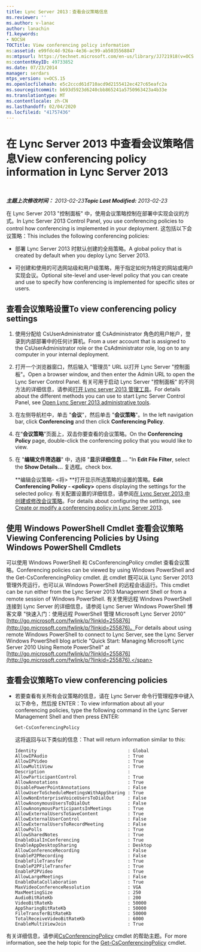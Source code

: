 ```yaml
---
title: Lync Server 2013：查看会议策略信息
ms.reviewer: ''
ms.author: v-lanac
author: lanachin
f1.keywords:
- NOCSH
TOCTitle: View conferencing policy information
ms:assetid: e99fdc4d-926a-4e36-ac99-ab5035568847
ms:mtpsurl: https://technet.microsoft.com/en-us/library/JJ721918(v=OCS.15)
ms:contentKeyID: 49733852
ms.date: 07/23/2014
manager: serdars
mtps_version: v=OCS.15
ms.openlocfilehash: e5c2cccd61d710acd9d2155412ec427c65eafc2a
ms.sourcegitcommit: b693d5923d6240cbb865241a5750963423a4b33e
ms.translationtype: MT
ms.contentlocale: zh-CN
ms.lasthandoff: 02/04/2020
ms.locfileid: "41757436"
---
```

<div data-xmlns="http://www.w3.org/1999/xhtml">

<div class="topic" data-xmlns="http://www.w3.org/1999/xhtml" data-msxsl="urn:schemas-microsoft-com:xslt" data-cs="http://msdn.microsoft.com/en-us/">

<div data-asp="http://msdn2.microsoft.com/asp">

# <a name="view-conferencing-policy-information-in-lync-server-2013"></a><span data-ttu-id="5660d-102">在 Lync Server 2013 中查看会议策略信息</span><span class="sxs-lookup"><span data-stu-id="5660d-102">View conferencing policy information in Lync Server 2013</span></span>

</div>

<div id="mainSection">

<div id="mainBody">

<span> </span>

<span data-ttu-id="5660d-103">_**主题上次修改时间：** 2013-02-23_</span><span class="sxs-lookup"><span data-stu-id="5660d-103">_**Topic Last Modified:** 2013-02-23_</span></span>

<span data-ttu-id="5660d-104">在 Lync Server 2013 "控制面板" 中，使用会议策略控制在部署中实现会议的方式。</span><span class="sxs-lookup"><span data-stu-id="5660d-104">In Lync Server 2013 Control Panel, you use conferencing policies to control how conferencing is implemented in your deployment.</span></span> <span data-ttu-id="5660d-105">这包括以下会议策略：</span><span class="sxs-lookup"><span data-stu-id="5660d-105">This includes the following conferencing policies:</span></span>

  - <span data-ttu-id="5660d-106">部署 Lync Server 2013 时默认创建的全局策略。</span><span class="sxs-lookup"><span data-stu-id="5660d-106">A global policy that is created by default when you deploy Lync Server 2013.</span></span>

  - <span data-ttu-id="5660d-107">可创建和使用的可选网站级和用户级策略，用于指定如何为特定的网站或用户实现会议。</span><span class="sxs-lookup"><span data-stu-id="5660d-107">Optional site-level and user-level policy that you can create and use to specify how conferencing is implemented for specific sites or users.</span></span>

<div>

## <a name="to-view-conferencing-policy-settings"></a><span data-ttu-id="5660d-108">查看会议策略设置</span><span class="sxs-lookup"><span data-stu-id="5660d-108">To view conferencing policy settings</span></span>

1.  <span data-ttu-id="5660d-109">使用分配给 CsUserAdministrator 或 CsAdministrator 角色的用户帐户，登录到内部部署中的任何计算机。</span><span class="sxs-lookup"><span data-stu-id="5660d-109">From a user account that is assigned to the CsUserAdministrator role or the CsAdministrator role, log on to any computer in your internal deployment.</span></span>

2.  <span data-ttu-id="5660d-110">打开一个浏览器窗口，然后输入 "管理员" URL 以打开 Lync Server "控制面板"。</span><span class="sxs-lookup"><span data-stu-id="5660d-110">Open a browser window, and then enter the Admin URL to open the Lync Server Control Panel.</span></span> <span data-ttu-id="5660d-111">有关可用于启动 Lync Server "控制面板" 的不同方法的详细信息，请参阅[打开 Lync server 2013 管理工具](lync-server-2013-open-lync-server-administrative-tools.md)。</span><span class="sxs-lookup"><span data-stu-id="5660d-111">For details about the different methods you can use to start Lync Server Control Panel, see [Open Lync Server 2013 administrative tools](lync-server-2013-open-lync-server-administrative-tools.md).</span></span>

3.  <span data-ttu-id="5660d-112">在左侧导航栏中，单击 "**会议**"，然后单击 "**会议策略**"。</span><span class="sxs-lookup"><span data-stu-id="5660d-112">In the left navigation bar, click **Conferencing** and then click **Conferencing Policy**.</span></span>

4.  <span data-ttu-id="5660d-113">在“**会议策略**”页面上，双击你要查看的会议策略。</span><span class="sxs-lookup"><span data-stu-id="5660d-113">On the **Conferencing Policy** page, double-click the conferencing policy that you would like to view.</span></span>

5.  <span data-ttu-id="5660d-114">在 "**编辑文件筛选器**" 中，选择 "**显示详细信息 ...** "</span><span class="sxs-lookup"><span data-stu-id="5660d-114">In **Edit File Filter**, select the **Show Details…**</span></span> <span data-ttu-id="5660d-115">复选框。</span><span class="sxs-lookup"><span data-stu-id="5660d-115">check box.</span></span>
    
    <span data-ttu-id="5660d-116">\*\*编辑会议策略- \<将\> \*\*打开显示所选策略的设置的策略。</span><span class="sxs-lookup"><span data-stu-id="5660d-116">**Edit Conferencing Policy - \<policy\>** opens displaying the settings for the selected policy.</span></span> <span data-ttu-id="5660d-117">有关配置设置的详细信息，请参阅[在 Lync Server 2013 中创建或修改会议策略](lync-server-2013-create-or-modify-a-conferencing-policy.md)。</span><span class="sxs-lookup"><span data-stu-id="5660d-117">For details about configuring the settings, see [Create or modify a conferencing policy in Lync Server 2013](lync-server-2013-create-or-modify-a-conferencing-policy.md).</span></span>

</div>

<div>

## <a name="viewing-conferencing-policies-by-using-windows-powershell-cmdlets"></a><span data-ttu-id="5660d-118">使用 Windows PowerShell Cmdlet 查看会议策略</span><span class="sxs-lookup"><span data-stu-id="5660d-118">Viewing Conferencing Policies by Using Windows PowerShell Cmdlets</span></span>

<span data-ttu-id="5660d-119">可以使用 Windows PowerShell 和 CsConferencingPolicy cmdlet 查看会议策略。</span><span class="sxs-lookup"><span data-stu-id="5660d-119">Conferencing policies can be viewed by using Windows PowerShell and the Get-CsConferencingPolicy cmdlet.</span></span> <span data-ttu-id="5660d-120">此 cmdlet 既可以从 Lync Server 2013 管理外壳运行，也可以从 Windows PowerShell 的远程会话运行。</span><span class="sxs-lookup"><span data-stu-id="5660d-120">This cmdlet can be run either from the Lync Server 2013 Management Shell or from a remote session of Windows PowerShell.</span></span> <span data-ttu-id="5660d-121">有关使用远程 Windows PowerShell 连接到 Lync Server 的详细信息，请参阅 Lync Server Windows PowerShell 博客文章 "快速入门：使用远程 PowerShell 管理 Microsoft Lync Server 2010" [http://go.microsoft.com/fwlink/p/?linkId=255876](http://go.microsoft.com/fwlink/p/?linkid=255876)。</span><span class="sxs-lookup"><span data-stu-id="5660d-121">For details about using remote Windows PowerShell to connect to Lync Server, see the Lync Server Windows PowerShell blog article "Quick Start: Managing Microsoft Lync Server 2010 Using Remote PowerShell" at [http://go.microsoft.com/fwlink/p/?linkId=255876](http://go.microsoft.com/fwlink/p/?linkid=255876).</span></span>

<div>

## <a name="to-view-conferencing-policies"></a><span data-ttu-id="5660d-122">查看会议策略</span><span class="sxs-lookup"><span data-stu-id="5660d-122">To view conferencing policies</span></span>

  - <span data-ttu-id="5660d-123">若要查看有关所有会议策略的信息，请在 Lync Server 命令行管理程序中键入以下命令，然后按 ENTER：</span><span class="sxs-lookup"><span data-stu-id="5660d-123">To view information about all your conferencing policies, type the following command in the Lync Server Management Shell and then press ENTER:</span></span>
    
        Get-CsConferencingPolicy
    
    <span data-ttu-id="5660d-124">这将返回与以下类似的信息：</span><span class="sxs-lookup"><span data-stu-id="5660d-124">That will return information similar to this:</span></span>
    
        Identity                                  : Global
        AllowIPAudio                              : True
        AllowIPVideo                              : True
        AllowMultiView                            : True
        Description                               :
        AllowParticipantControl                   : True
        AllowAnnotations                          : True
        DisablePowerPointAnnotations              : False
        AllowUserToScheduleMeetingsWithAppSharing : True
        AllowNonEnterpriseVoiceUsersToDialOut     : False
        AllowAnonymousUsersToDialOut              : False
        AllowAnonymousParticipantsInMeetings      : True
        AllowExternalUsersToSaveContent           : True
        AllowExternalUserControl                  : False
        AllowExternalUsersToRecordMeeting         : False
        AllowPolls                                : True
        AllowSharedNotes                          : True
        EnableDialInConferencing                  : True
        EnableAppDesktopSharing                   : Desktop
        AllowConferenceRecording                  : False
        EnableP2PRecording                        : False
        EnableFileTransfer                        : True
        EnableP2PFileTransfer                     : True
        EnableP2PVideo                            : True
        AllowLargeMeetings                        : False
        EnableDataCollaboration                   : True
        MaxVideoConferenceResolution              : VGA
        MaxMeetingSize                            : 250
        AudioBitRateKb                            : 200
        VideoBitRateKb                            : 50000
        AppSharingBitRateKb                       : 50000
        FileTransferBitRateKb                     : 50000
        TotalReceiveVideoBitRateKb                : 6000
        EnableMultiViewJoin                       : True

</div>

<span data-ttu-id="5660d-125">有关详细信息，请参阅[CsConferencingPolicy](https://docs.microsoft.com/powershell/module/skype/Get-CsConferencingPolicy) cmdlet 的帮助主题。</span><span class="sxs-lookup"><span data-stu-id="5660d-125">For more information, see the help topic for the [Get-CsConferencingPolicy](https://docs.microsoft.com/powershell/module/skype/Get-CsConferencingPolicy) cmdlet.</span></span>

</div>

</div>

<span> </span>

</div>

</div>

</div>


